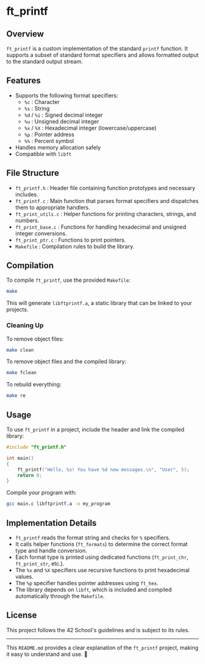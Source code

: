 # ft_printf

## Overview
`ft_printf` is a custom implementation of the standard `printf` function. It supports a subset of standard format specifiers and allows formatted output to the standard output stream.

## Features
- Supports the following format specifiers:
  - `%c` : Character
  - `%s` : String
  - `%d` / `%i` : Signed decimal integer
  - `%u` : Unsigned decimal integer
  - `%x` / `%X` : Hexadecimal integer (lowercase/uppercase)
  - `%p` : Pointer address
  - `%%` : Percent symbol
- Handles memory allocation safely
- Compatible with `libft`

## File Structure
- `ft_printf.h` : Header file containing function prototypes and necessary includes.
- `ft_printf.c` : Main function that parses format specifiers and dispatches them to appropriate handlers.
- `ft_print_utils.c` : Helper functions for printing characters, strings, and numbers.
- `ft_print_base.c` : Functions for handling hexadecimal and unsigned integer conversions.
- `ft_print_ptr.c` : Functions to print pointers.
- `Makefile` : Compilation rules to build the library.

## Compilation
To compile `ft_printf`, use the provided `Makefile`:
```sh
make
```
This will generate `libftprintf.a`, a static library that can be linked to your projects.

### Cleaning Up
To remove object files:
```sh
make clean
```
To remove object files and the compiled library:
```sh
make fclean
```
To rebuild everything:
```sh
make re
```

## Usage
To use `ft_printf` in a project, include the header and link the compiled library:
```c
#include "ft_printf.h"

int main()
{
    ft_printf("Hello, %s! You have %d new messages.\n", "User", 5);
    return 0;
}
```

Compile your program with:
```sh
gcc main.c libftprintf.a -o my_program
```

## Implementation Details
- `ft_printf` reads the format string and checks for `%` specifiers.
- It calls helper functions (`ft_formats`) to determine the correct format type and handle conversion.
- Each format type is printed using dedicated functions (`ft_print_chr`, `ft_print_str`, etc.).
- The `%x` and `%X` specifiers use recursive functions to print hexadecimal values.
- The `%p` specifier handles pointer addresses using `ft_hex`.
- The library depends on `libft`, which is included and compiled automatically through the `Makefile`.

## License
This project follows the 42 School's guidelines and is subject to its rules.

---
This `README.md` provides a clear explanation of the `ft_printf` project, making it easy to understand and use. 🚀

